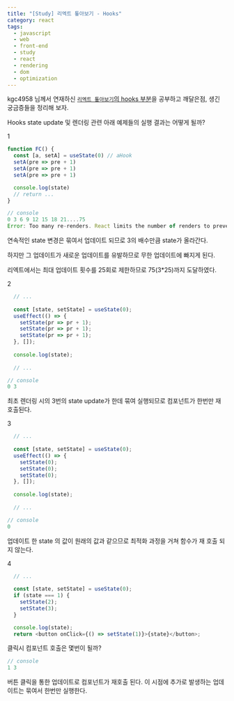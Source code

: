 ```yaml
---
title: "[Study] 리엑트 톺아보기 - Hooks"
category: react
tags:
  - javascript
  - web
  - front-end
  - study
  - react
  - rendering
  - dom
  - optimization
---
```


kgc4958 님께서 연재하신 [`리엑트 톺아보기`의 hooks 부분](https://goidle.github.io/react/in-depth-react-hooks_1/)을 공부하고 깨달은점, 생긴 궁금증들을 정리해 보자.


Hooks state update 및 렌더링 관련 아래 예제들의 실행 결과는 어떻게 될까?

1

```javascript
function FC() {
  const [a, setA] = useState(0) // aHook
  setA(pre => pre + 1) 
  setA(pre => pre + 1) 
  setA(pre => pre + 1) 

  console.log(state)
  // return ...
}
```

```javascript
// console
0 3 6 9 12 15 18 21....75
Error: Too many re-renders. React limits the number of renders to prevent an infinite loop.
```

연속적인 state 변경은 묶여서 업데이트 되므로 3의 배수만큼 state가 올라간다.

하지만 그 업데이트가 새로운 업데이트를 유발하므로 무한 업데이트에 빠지게 된다.

리엑트에서는 최대 업데이트 횟수를 25회로 제한하므로 75(3*25)까지 도달하였다.


2

```javascript
  // ...
  
  const [state, setState] = useState(0);
  useEffect(() => {
    setState(pr => pr + 1);
    setState(pr => pr + 1);
    setState(pr => pr + 1);
  }, []);
  
  console.log(state);
  
  // ...
```

```javascript
// console
0 3
```

최초 렌더링 시의 3번의 state update가 한데 묶여 실행되므로 컴포넌트가 한번만 재 호출된다. 


3

```javascript
  // ...
  
  const [state, setState] = useState(0);
  useEffect(() => {
    setState(0);
    setState(0);
    setState(0);
  }, []);
  
  console.log(state);
  
  // ...
```

```javascript
// console
0
```

업데이트 한 state 의 값이 원래의 값과 같으므로 최적화 과정을 거쳐 함수가 재 호출 되지 않는다.


4

```javascript
  // ...
  
  const [state, setState] = useState(0);
  if (state === 1) {
    setState(2);
    setState(3);
  }

  console.log(state);
  return <button onClick={() => setState(1)}>{state}</button>;
```

클릭시 컴포넌트 호출은 몇번이 될까?

```javascript
// console
1 3
```

버튼 클릭을 통한 업데이트로 컴포넌트가 재호출 된다. 이 시점에 추가로 발생하는 업데이트는 묶여서 한번만 실행한다.
